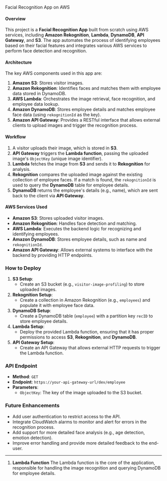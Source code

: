  Facial Recognition App on AWS

#### Overview
This project is a **Facial Recognition App** built from scratch using AWS services, including **Amazon Rekognition**, **Lambda**, **DynamoDB**, **API Gateway**, and **S3**. The app automates the process of identifying employees based on their facial features and integrates various AWS services to perform face detection and recognition.

#### Architecture
The key AWS components used in this app are:
1. **Amazon S3**: Stores visitor images.
2. **Amazon Rekognition**: Identifies faces and matches them with employee data stored in DynamoDB.
3. **AWS Lambda**: Orchestrates the image retrieval, face recognition, and employee data lookup.
4. **Amazon DynamoDB**: Stores employee details and matches employee face data (using `rekognitionId` as the key).
5. **Amazon API Gateway**: Provides a RESTful interface that allows external clients to upload images and trigger the recognition process.

#### Workflow
1. A visitor uploads their image, which is stored in **S3**.
2. **API Gateway** triggers the **Lambda function**, passing the uploaded image's `ObjectKey` (unique image identifier).
3. **Lambda** fetches the image from **S3** and sends it to **Rekognition** for analysis.
4. **Rekognition** compares the uploaded image against the existing collection of employee faces. If a match is found, the `rekognitionId` is used to query the **DynamoDB** table for employee details.
5. **DynamoDB** returns the employee's details (e.g., name), which are sent back to the client via **API Gateway**.

#### AWS Services Used
- **Amazon S3**: Stores uploaded visitor images.
- **Amazon Rekognition**: Handles face detection and matching.
- **AWS Lambda**: Executes the backend logic for recognizing and identifying employees.
- **Amazon DynamoDB**: Stores employee details, such as name and `rekognitionId`.
- **Amazon API Gateway**: Allows external systems to interface with the backend by providing HTTP endpoints.

### How to Deploy
1. **S3 Setup**: 
   - Create an S3 bucket (e.g., `visitor-image-profiling`) to store uploaded images.
2. **Rekognition Setup**: 
   - Create a collection in Amazon Rekognition (e.g., `employees`) and populate it with employee face data.
3. **DynamoDB Setup**:
   - Create a DynamoDB table (`employee`) with a partition key `recID` to store employee details.
4. **Lambda Setup**: 
   - Deploy the provided Lambda function, ensuring that it has proper permissions to access **S3**, **Rekognition**, and **DynamoDB**.
5. **API Gateway Setup**:
   - Create an API Gateway that allows external HTTP requests to trigger the Lambda function.

### API Endpoint
- **Method**: `GET`
- **Endpoint**: `https://your-api-gateway-url/dev/employee`
- **Parameters**:
  - `ObjectKey`: The key of the image uploaded to the S3 bucket.

### Future Enhancements
- Add user authentication to restrict access to the API.
- Integrate CloudWatch alarms to monitor and alert for errors in the recognition process.
- Add support for more detailed face analysis (e.g., age detection, emotion detection).
- Improve error handling and provide more detailed feedback to the end-user.

---



 1. **Lambda Function**
The Lambda function is the core of the application, responsible for handling the image recognition and querying DynamoDB for employee details. 
